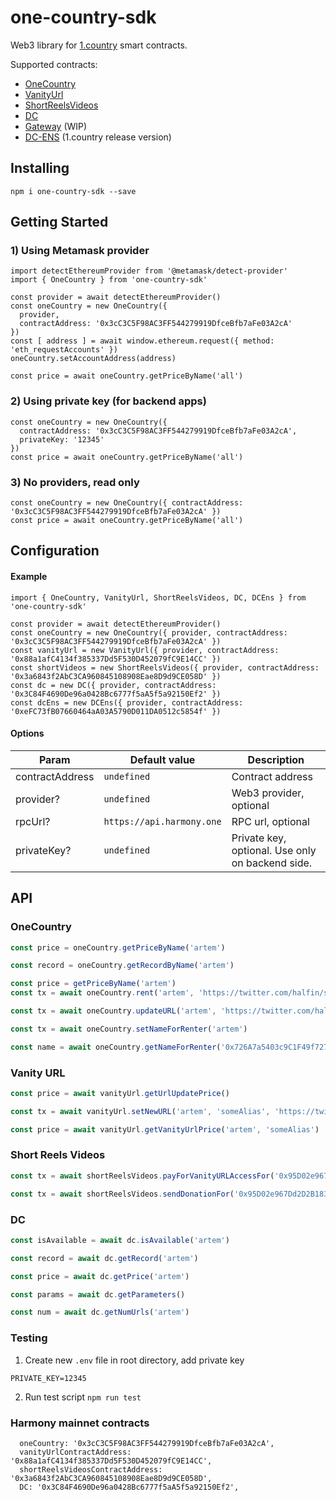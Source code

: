 # one-country-sdk

Web3 library for [1.country](https://1.country/) smart contracts.

Supported contracts:
- [OneCountry](https://github.com/harmony-one/.1.country/blob/v1.1/contracts/contracts/D1DCV2.sol)
- [VanityUrl](https://github.com/harmony-one/.1.country/blob/v1.1/contracts/contracts/VanityURL.sol)
- [ShortReelsVideos](https://github.com/harmony-one/shorts-reels-videos-contract/blob/main/contracts/ShortsReelsVideos.sol)
- [DC](https://github.com/harmony-one/dot-country/blob/main/contracts/contracts/DC.sol)
- [Gateway](https://github.com/harmony-one/dot-country/blob/gateway/contracts/contracts/Gateway.sol) (WIP)
- [DC-ENS](https://github.com/harmony-one/dot-country/blob/main/contracts/contracts/DC.sol) (1.country release version)
## Installing
```shell
npm i one-country-sdk --save
```

## Getting Started
### 1) Using Metamask provider
```shell
import detectEthereumProvider from '@metamask/detect-provider'
import { OneCountry } from 'one-country-sdk'

const provider = await detectEthereumProvider()
const oneCountry = new OneCountry({
  provider,
  contractAddress: '0x3cC3C5F98AC3FF544279919DfceBfb7aFe03A2cA'
})
const [ address ] = await window.ethereum.request({ method: 'eth_requestAccounts' })
oneCountry.setAccountAddress(address)

const price = await oneCountry.getPriceByName('all')
```

### 2) Using private key (for backend apps)
```shell
const oneCountry = new OneCountry({
  contractAddress: '0x3cC3C5F98AC3FF544279919DfceBfb7aFe03A2cA',
  privateKey: '12345'
})
const price = await oneCountry.getPriceByName('all')
```

### 3) No providers, read only
```shell
const oneCountry = new OneCountry({ contractAddress: '0x3cC3C5F98AC3FF544279919DfceBfb7aFe03A2cA' })
const price = await oneCountry.getPriceByName('all')
```

## Configuration
#### Example
```shell
import { OneCountry, VanityUrl, ShortReelsVideos, DC, DCEns } from 'one-country-sdk'

const provider = await detectEthereumProvider()
const oneCountry = new OneCountry({ provider, contractAddress: '0x3cC3C5F98AC3FF544279919DfceBfb7aFe03A2cA' })
const vanityUrl = new VanityUrl({ provider, contractAddress: '0x88a1afC4134f385337Dd5F530D452079fC9E14CC' })
const shortVideos = new ShortReelsVideos({ provider, contractAddress: '0x3a6843f2AbC3CA960845108908Eae8D9d9CE058D' })
const dc = new DC({ provider, contractAddress: '0x3C84F4690De96a0428Bc6777f5aA5f5a92150Ef2' })
const dcEns = new DCEns({ provider, contractAddress: '0xeFC73fB07660464aA03A5790D011DA0512c5854f' })
```

#### Options
| Param           | Default value             | Description                                      |
|-----------------|---------------------------|--------------------------------------------------|
| contractAddress | `undefined`               | Contract address                                 |
| provider?       | `undefined`               | Web3 provider, optional                          |
| rpcUrl?         | `https://api.harmony.one` | RPC url, optional                                |
| privateKey?     | `undefined`               | Private key, optional. Use only on backend side. |

## API
### OneCountry
```javascript
const price = oneCountry.getPriceByName('artem')
```
```javascript
const record = oneCountry.getRecordByName('artem')
```
```javascript
const price = getPriceByName('artem')
const tx = await oneCountry.rent('artem', 'https://twitter.com/halfin/status/1072874040', price)
```
```javascript
const tx = await oneCountry.updateURL('artem', 'https://twitter.com/halfin/status/321214052')
```
```javascript
const tx = await oneCountry.setNameForRenter('artem')
```
```javascript
const name = await oneCountry.getNameForRenter('0x726A7a5403c9C1F49f72789794358A2FfdacCA85')
```

### Vanity URL
```javascript
const price = await vanityUrl.getUrlUpdatePrice()
```
```javascript
const tx = await vanityUrl.setNewURL('artem', 'someAlias', 'https://twitter.com', '1000000000000000000')
```
```javascript
const price = await vanityUrl.getVanityUrlPrice('artem', 'someAlias')
```

### Short Reels Videos
```javascript
const tx = await shortReelsVideos.payForVanityURLAccessFor('0x95D02e967Dd2D2B1839347e0B84E59136b11A073', 'artem', 'someAlias', '1000000000000000000', 12345)
```
```javascript
const tx = await shortReelsVideos.sendDonationFor('0x95D02e967Dd2D2B1839347e0B84E59136b11A073', 'artem', 'someAlias', '1000000000000000000')
```

### DC
```javascript
const isAvailable = await dc.isAvailable('artem')
```
```javascript
const record = await dc.getRecord('artem')
```
```javascript
const price = await dc.getPrice('artem')
```
```javascript
const params = await dc.getParameters()
```
```javascript
const num = await dc.getNumUrls('artem')
```

### Testing
1) Create new `.env` file in root directory, add private key
```
PRIVATE_KEY=12345
```
2) Run test script `npm run test`

### Harmony mainnet contracts
```
  oneCountry: '0x3cC3C5F98AC3FF544279919DfceBfb7aFe03A2cA',
  vanityUrlContractAddress: '0x88a1afC4134f385337Dd5F530D452079fC9E14CC',
  shortReelsVideosContractAddress: '0x3a6843f2AbC3CA960845108908Eae8D9d9CE058D',
  DC: '0x3C84F4690De96a0428Bc6777f5aA5f5a92150Ef2',
```
